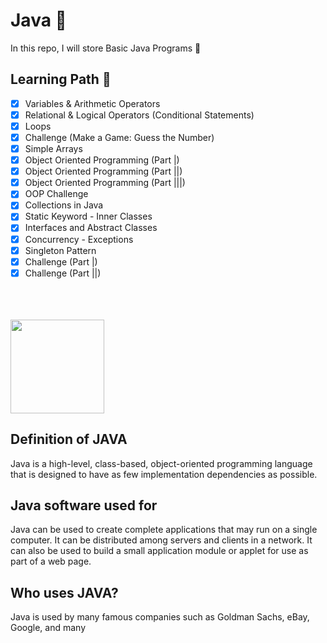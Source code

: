 # Java 🎍
In this repo, I will store Basic Java Programs 🧊


## Learning Path 🏁

- [x] Variables & Arithmetic Operators
- [x] Relational & Logical Operators (Conditional Statements)
- [x] Loops
- [x] Challenge (Make a Game: Guess the Number)
- [x] Simple Arrays
- [x] Object Oriented Programming (Part |)
- [x] Object Oriented Programming (Part ||)
- [x] Object Oriented Programming (Part |||)
- [x] OOP Challenge
- [x] Collections in Java
- [x] Static Keyword - Inner Classes
- [x] Interfaces and Abstract Classes
- [x] Concurrency - Exceptions
- [x] Singleton Pattern
- [x] Challenge (Part |)
- [x] Challenge (Part ||)

<br>
<br>
<br>
<img width="150" src="https://mechomotive.com/wp-content/uploads/2021/06/java1.png" />



## Definition of JAVA
Java is a high-level, class-based, object-oriented programming language that is designed to have as few implementation dependencies as possible.

## Java software used for
Java can be used to create complete applications that may run on a single computer. It can be distributed among servers and clients in a network. It can also be used to build a small application module or applet for use as part of a web page.

## Who uses JAVA?
Java is used by many famous companies such as Goldman Sachs, eBay, Google, and many